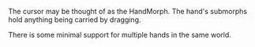 The cursor may be thought of as the HandMorph.  The hand's submorphs hold anything being carried by dragging.  

There is some minimal support for multiple hands in the same world.